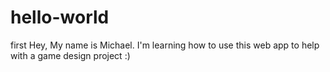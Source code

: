 # hello-world
first
Hey, My name is Michael. I'm learning how to use this web app to help with a game design project :)
